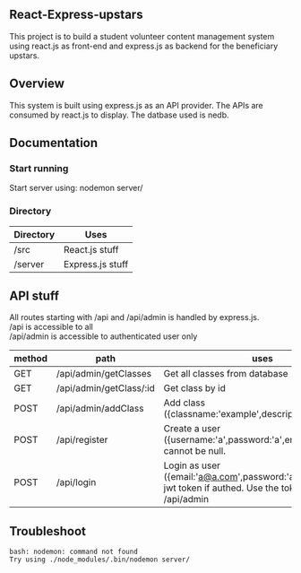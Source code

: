 ## React-Express-upstars
This project is to build a student volunteer content management system using react.js as front-end and express.js as backend for the beneficiary upstars.

## Overview
This system is built using express.js as an API provider. The APIs are consumed by react.js to display. The datbase used is nedb.

## Documentation
### Start running
Start server using: nodemon server/


### Directory

|Directory        |    Uses   |
|------------|---------------------|
|/src        |    React.js stuff   |
|/server     |    Express.js stuff |


## API stuff

All routes starting with /api and /api/admin is handled by express.js.  
/api is accessible to all  
/api/admin is accessible to authenticated user only  


|method|path|uses|
|------|----|----|
|GET| /api/admin/getClasses | Get all classes from database|
|GET| /api/admin/getClass/:id | Get class by id|
|POST| /api/admin/addClass | Add class ({classname:'example',description:'example'})|
|POST| /api/register | Create a user ({username:'a',password:'a',email:'a@a.com'}) cannot be null.|
|POST| /api/login | Login as user ({email:'a@a.com',password:'a'}) Will return a jwt token if authed. Use the token to access /api/admin|


## Troubleshoot
```
bash: nodemon: command not found
Try using ./node_modules/.bin/nodemon server/
```

